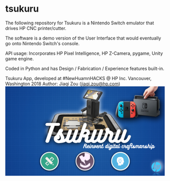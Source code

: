 # tsukuru
The following repository for Tsukuru is a Nintendo Switch emulator that drives HP CNC printer/cutter.

The software is a demo version of the User Interface that would eventually go onto Nintendo Switch's console.

API usage: Incorporates HP Pixel Intelligence, HP Z-Camera, pygame, Unity game engine.

Coded in Python and has Design / Fabrication / Experience features built-in.

Tsukuru App, developed at #NewHuamnHACKS @ HP Inc. Vancouver, Washington 2018
Author: Jiaqi Zou (jiaqi.zou@hp.com)
![alt text](https://github.com/zoujiaqi/tsukuru/blob/master/thumbnail/preview.png?raw=true)
